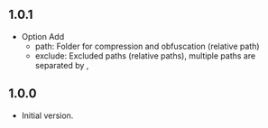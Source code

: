 ## 1.0.1
- Option Add 
    * path: Folder for compression and obfuscation (relative path)
    * exclude: Excluded paths (relative paths), multiple paths are separated by ,


## 1.0.0

- Initial version.
